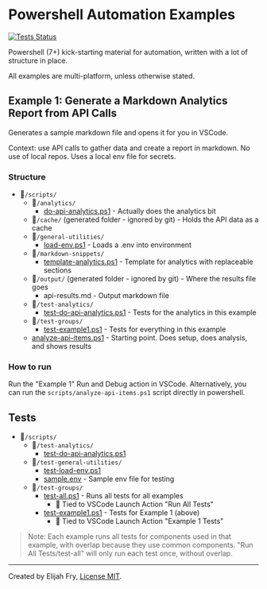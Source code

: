 # Powershell Automation Examples

[![Tests Status](https://github.com/elifry/powershell-automation-examples/actions/workflows/ci.yml/badge.svg)](https://github.com/elifry/powershell-automation-examples/actions)

Powershell (7+) kick-starting material for automation, written with a lot of structure in place.

All examples are multi-platform, unless otherwise stated.

## Example 1: Generate a Markdown Analytics Report from API Calls

Generates a sample markdown file and opens it for you in VSCode.

Context: use API calls to gather data and create a report in markdown. No use of local repos. Uses a local env file for secrets.

### Structure

- 📂`/scripts/`
  - 📂`/analytics/`
    - [do-api-analytics.ps1](/scripts/analytics/do-api-analytics.ps1) - Actually does the analytics bit
  - 📂`/cache/` (generated folder - ignored by git) - Holds the API data as a cache
  - 📂`/general-utilities/`
    - [load-env.ps1](/scripts/general-utilities/load-env.ps1) - Loads a .env into environment
  - 📂`/markdown-snippets/`
    - [template-analytics.ps1](/scripts/markdown-snippets/template-analytics.md) - Template for analytics with replaceable sections
  - 📂`/output/` (generated folder - ignored by git) - Where the results file goes
    - api-results.md - Output markdown file
  - 📂`/test-analytics/`
    - [test-do-api-analytics.ps1](/scripts/test-analytics/test-do-api-analytics.ps1) - Tests for the analytics in this example
  - 📂`/test-groups/`
    - [test-example1.ps1](/scripts/test-groups/test-example1.ps1) - Tests for everything in this example
  - [analyze-api-items.ps1](/scripts/analyze-api-items.ps1) - Starting point. Does setup, does analysis, and shows results

### How to run

Run the "Example 1" Run and Debug action in VSCode. Alternatively, you can run the `scripts/analyze-api-items.ps1` script directly in powershell.

## Tests

- 📂`/scripts/`
  - 📂`/test-analytics/`
    - [test-do-api-analytics.ps1](/scripts/test-analytics/test-do-api-analytics.ps1)
  - 📂`/test-general-utilities/`
    - [test-load-env.ps1](/scripts/test-general-utilities/test-load-env.ps1)
    - [sample.env](/scripts/test-general-utilities/sample.env) - Sample env file for testing
  - 📂`/test-groups/`
    - [test-all.ps1](/scripts/test-groups/test-all.ps1) - Runs all tests for all examples
      - 🚀 Tied to VSCode Launch Action "Run All Tests"
    - [test-example1.ps1](/scripts/test-groups/test-example1.ps1) - Tests for Example 1 (above)
      - 🚀 Tied to VSCode Launch Action "Example 1 Tests"

> Note: Each example runs all tests for components used in that example, with overlap because they use common components. "Run All Tests/test-all" will only run each test once, without overlap.

---

Created by Elijah Fry, [License MIT](/LICENSE).
